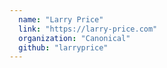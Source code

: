 ```yaml
---
  name: "Larry Price"
  link: "https://larry-price.com"
  organization: "Canonical"
  github: "larryprice"
---
```

